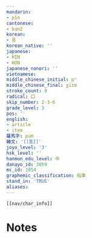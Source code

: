 ```yaml
---
mandarin:
- pǐn
cantonese:
- ban2
korean:
- 품
korean_native: ''
japanese:
- HIN
- HON
japanese_nanori: ''
vietnamese:
middle_chinese_initial: pʰ
middle_chinese_final: ɣiɪm
stroke_count: 9
radical: 口
skip_number: 2-3-6
grade_level: 3
pos: ''
english:
- article
- item
羅馬字: pum
韓文: '[[품]]'
joyo_level: '3'
hsk_level: ''
hanmun_edu_level: 中
danayo_id: 3059
mc_id: 1854
graphemic_classification: 指事
stand_in: 'TRUE'
aliases:
---
```

```meta-bind-embed
[[nav/char_info]]
```

# Notes
